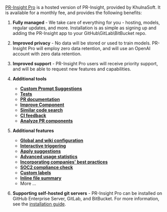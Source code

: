 [PR-Insight Pro](https://www.khulnasoft.com/pricing/) is a hosted version of PR-Insight, provided by KhulnaSoft. It is available for a monthly fee, and provides the following benefits:

1. **Fully managed** - We take care of everything for you - hosting, models, regular updates, and more. Installation is as simple as signing up and adding the PR-Insight app to your GitHub\GitLab\BitBucket repo.

2. **Improved privacy** - No data will be stored or used to train models. PR-Insight Pro will employ zero data retention, and will use an OpenAI account with zero data retention.

3. **Improved support** - PR-Insight Pro users will receive priority support, and will be able to request new features and capabilities.

4. **Additional tools**
     - [**Custom Prompt Suggestions**](./tools/custom_prompt.md/)
     - [**Tests**](./tools/test.md/)
     - [**PR documentation**](./tools/documentation.md/)
     - [**Improve Component**](https://pr-insight-docs.khulnasoft.com/tools/improve_component/)
     - [**Similar code search**](https://pr-insight-docs.khulnasoft.com/tools/similar_code/)
     - [**CI feedback**](./tools/ci_feedback.md/)
     - [**Analyze PR components**](./tools/analyze.md/)


5. **Additional features**
     - [**Global and wiki configuration**](./usage-guide/configuration_options.md/#wiki-configuration-file)
     - [**Interactive triggering**](./usage-guide/automations_and_usage.md/#interactive-triggering)
     - [**Apply suggestions**](https://pr-insight-docs.khulnasoft.com/tools/improve/#example-usage)
     - [**Advanced usage statistics**](https://www.khulnasoft.com/contact/#/)
     - [**Incorporating companies' best practices**](https://pr-insight-docs.khulnasoft.com/tools/improve/#best-practices)
     - [**SOC2 compliance check**](./tools/review.md/#soc2-ticket-compliance)
     - [**Custom labels**](./tools/describe.md/#handle-custom-labels-from-the-repos-labels-page)
     - [**Inline file summary**](https://pr-insight-docs.khulnasoft.com/tools/describe/#inline-file-summary)
     - More ...

6. **Supporting self-hosted git servers** - PR-Insight Pro can be installed on GitHub Enterprise Server, GitLab, and BitBucket. For more information, see the [installation guide](https://pr-insight-docs.khulnasoft.com/installation/pr_insight_pro/).